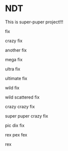 # NDT

This is super-puper project!!!

fix

crazy fix

another fix

mega fix

ultra fix

ultimate fix

wild fix

wild scattered fix

crazy crazy fix

super puper crazy fix

pic dix fix

rex pex fex

rex